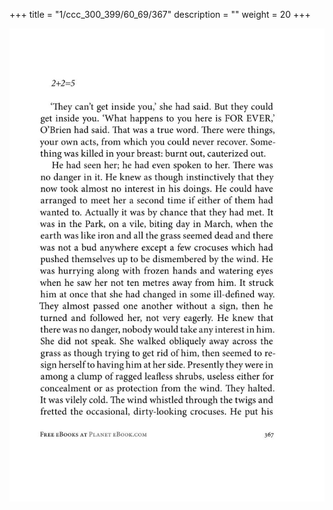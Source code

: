 +++
title = "1/ccc_300_399/60_69/367"
description = ""
weight = 20
+++

<img class="center-fit-jpg" src="/jpg_/out_jpg_1984__367.jpg" ></img>

